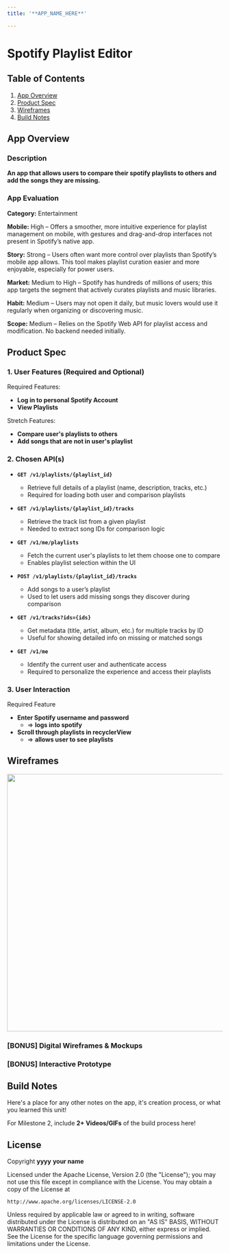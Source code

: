```yaml
---
title: '**APP_NAME_HERE**'

---
```


# **Spotify Playlist Editor**

## Table of Contents

1. [App Overview](#App-Overview)
1. [Product Spec](#Product-Spec)
1. [Wireframes](#Wireframes)
1. [Build Notes](#Build-Notes)

## App Overview

### Description 

**An app that allows users to compare their spotify playlists to others and add the songs they are missing.**

### App Evaluation

<!-- Evaluation of your app across the following attributes -->

**Category:** Entertainment

**Mobile:** High – Offers a smoother, more intuitive experience for playlist management on mobile, with gestures and drag-and-drop interfaces not present in Spotify’s native app.

**Story:** Strong – Users often want more control over playlists than Spotify’s mobile app allows. This tool makes playlist curation easier and more enjoyable, especially for power users.

**Market:** Medium to High – Spotify has hundreds of millions of users; this app targets the segment that actively curates playlists and music libraries.

**Habit:** Medium – Users may not open it daily, but music lovers would use it regularly when organizing or discovering music.

**Scope:** Medium – Relies on the Spotify Web API for playlist access and modification. No backend needed initially.

## Product Spec

### 1. User Features (Required and Optional)

Required Features:

- **Log in to personal Spotify Account**
- **View Playlists**

Stretch Features:

- **Compare user's playlists to others**
- **Add songs that are not in user's playlist**

### 2. Chosen API(s)

- **`GET /v1/playlists/{playlist_id}`**
    - Retrieve full details of a playlist (name, description, tracks, etc.)
    - Required for loading both user and comparison playlists
- **`GET /v1/playlists/{playlist_id}/tracks`**

    - Retrieve the track list from a given playlist
    - Needed to extract song IDs for comparison logic

- **`GET /v1/me/playlists`**

    - Fetch the current user's playlists to let them choose one to compare
    - Enables playlist selection within the UI

- **`POST /v1/playlists/{playlist_id}/tracks`**

    - Add songs to a user’s playlist
    - Used to let users add missing songs they discover during comparison

- **`GET /v1/tracks?ids={ids}`**
    - Get metadata (title, artist, album, etc.) for multiple tracks by ID
    - Useful for showing detailed info on missing or matched songs

- **`GET /v1/me`**

    - Identify the current user and authenticate access
    - Required to personalize the experience and access their playlists

### 3. User Interaction

Required Feature

- **Enter Spotify username and password**
  - => **logs into spotify**
- **Scroll through playlists in recyclerView**
  - => **allows user to see playlists**

## Wireframes

<!-- Add picture of your hand sketched wireframes in this section -->
<img src="YOUR_WIREFRAME_IMAGE_URL" width=600>

### [BONUS] Digital Wireframes & Mockups

### [BONUS] Interactive Prototype

## Build Notes

Here's a place for any other notes on the app, it's creation 
process, or what you learned this unit!  

For Milestone 2, include **2+ Videos/GIFs** of the build process here!

## License

Copyright **yyyy** **your name**

Licensed under the Apache License, Version 2.0 (the "License");
you may not use this file except in compliance with the License.
You may obtain a copy of the License at

    http://www.apache.org/licenses/LICENSE-2.0

Unless required by applicable law or agreed to in writing, software
distributed under the License is distributed on an "AS IS" BASIS,
WITHOUT WARRANTIES OR CONDITIONS OF ANY KIND, either express or implied.
See the License for the specific language governing permissions and
limitations under the License.
